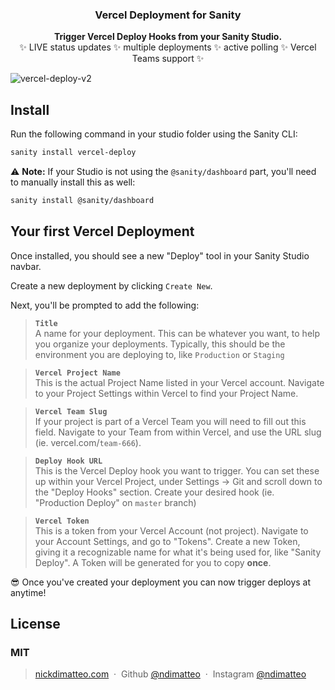 <h3 align="center">
  Vercel Deployment for Sanity
</h3>
<p align="center">
  <strong>Trigger Vercel Deploy Hooks from your Sanity Studio.</strong><br />
✨ LIVE status updates ✨ multiple deployments ✨ active polling ✨ Vercel Teams support ✨
</p>

![vercel-deploy-v2](https://user-images.githubusercontent.com/737188/117056293-28193f00-acea-11eb-97f6-4c133d5aa401.png)


## Install

Run the following command in your studio folder using the Sanity CLI:

```sh
sanity install vercel-deploy
```

⚠️ **Note:** If your Studio is not using the `@sanity/dashboard` part, you'll need to manually install this as well:

```sh
sanity install @sanity/dashboard
```

## Your first Vercel Deployment
Once installed, you should see a new "Deploy" tool in your Sanity Studio navbar.

Create a new deployment by clicking `Create New`.

Next, you'll be prompted to add the following:

> **`Title`**<br />
> A name for your deployment. This can be whatever you want, to help you organize your deployments. Typically, this should be the environment you are deploying to, like `Production` or `Staging`

> **`Vercel Project Name`**<br />
> This is the actual Project Name listed in your Vercel account. Navigate to your Project Settings within Vercel to find your Project Name.

> **`Vercel Team Slug`**<br />
> If your project is part of a Vercel Team you will need to fill out this field. Navigate to your Team from within Vercel, and use the URL slug (ie. vercel.com/`team-666`).


> **`Deploy Hook URL`**<br />
> This is the Vercel Deploy hook you want to trigger. You can set these up within your Vercel Project, under Settings -> Git and scroll down to the "Deploy Hooks" section. Create your desired hook (ie. "Production Deploy" on `master` branch)

> **`Vercel Token`**<br />
> This is a token from your Vercel Account (not project). Navigate to your Account Settings, and go to "Tokens". Create a new Token, giving it a recognizable name for what it's being used for, like "Sanity Deploy". A Token will be generated for you to copy **once**.

😎 Once you've created your deployment you can now trigger deploys at anytime!

## License

### MIT
> [nickdimatteo.com](https://nickdimatteo.com) &nbsp;&middot;&nbsp;
> Github [@ndimatteo](https://github.com/ndimatteo) &nbsp;&middot;&nbsp;
> Instagram [@ndimatteo](https://instagram.com/ndimatteo)
